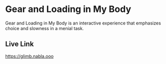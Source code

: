 # Gear and Loading in My Body

Gear and Loading in My Body is an interactive experience that emphasizes choice and slowness in a menial task.

## Live Link

https://glimb.nabla.ooo
